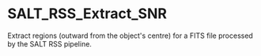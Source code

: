 # SALT_RSS_Extract_SNR
Extract regions (outward from the object's centre) for a FITS file processed by the SALT RSS pipeline.
